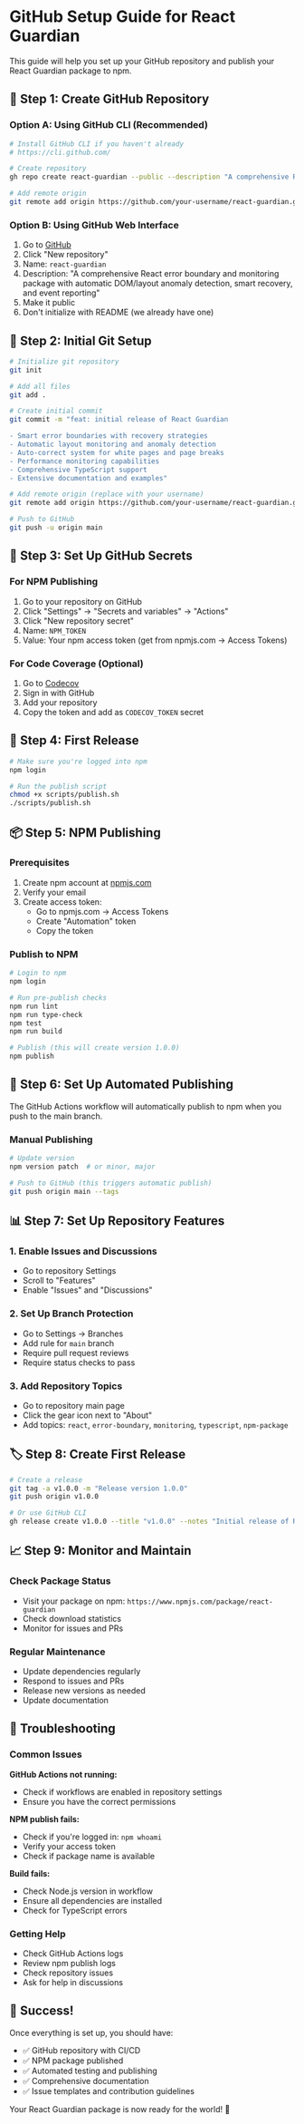 # GitHub Setup Guide for React Guardian

This guide will help you set up your GitHub repository and publish your React Guardian package to npm.

## 🚀 Step 1: Create GitHub Repository

### Option A: Using GitHub CLI (Recommended)
```bash
# Install GitHub CLI if you haven't already
# https://cli.github.com/

# Create repository
gh repo create react-guardian --public --description "A comprehensive React error boundary and monitoring package with automatic DOM/layout anomaly detection, smart recovery, and event reporting"

# Add remote origin
git remote add origin https://github.com/your-username/react-guardian.git
```

### Option B: Using GitHub Web Interface
1. Go to [GitHub](https://github.com)
2. Click "New repository"
3. Name: `react-guardian`
4. Description: "A comprehensive React error boundary and monitoring package with automatic DOM/layout anomaly detection, smart recovery, and event reporting"
5. Make it public
6. Don't initialize with README (we already have one)

## 🔧 Step 2: Initial Git Setup

```bash
# Initialize git repository
git init

# Add all files
git add .

# Create initial commit
git commit -m "feat: initial release of React Guardian

- Smart error boundaries with recovery strategies
- Automatic layout monitoring and anomaly detection
- Auto-correct system for white pages and page breaks
- Performance monitoring capabilities
- Comprehensive TypeScript support
- Extensive documentation and examples"

# Add remote origin (replace with your username)
git remote add origin https://github.com/your-username/react-guardian.git

# Push to GitHub
git push -u origin main
```

## 🔑 Step 3: Set Up GitHub Secrets

### For NPM Publishing
1. Go to your repository on GitHub
2. Click "Settings" → "Secrets and variables" → "Actions"
3. Click "New repository secret"
4. Name: `NPM_TOKEN`
5. Value: Your npm access token (get from npmjs.com → Access Tokens)

### For Code Coverage (Optional)
1. Go to [Codecov](https://codecov.io)
2. Sign in with GitHub
3. Add your repository
4. Copy the token and add as `CODECOV_TOKEN` secret

## 🚀 Step 4: First Release

```bash
# Make sure you're logged into npm
npm login

# Run the publish script
chmod +x scripts/publish.sh
./scripts/publish.sh
```

## 📦 Step 5: NPM Publishing

### Prerequisites
1. Create npm account at [npmjs.com](https://npmjs.com)
2. Verify your email
3. Create access token:
   - Go to npmjs.com → Access Tokens
   - Create "Automation" token
   - Copy the token

### Publish to NPM
```bash
# Login to npm
npm login

# Run pre-publish checks
npm run lint
npm run type-check
npm test
npm run build

# Publish (this will create version 1.0.0)
npm publish
```

## 🔄 Step 6: Set Up Automated Publishing

The GitHub Actions workflow will automatically publish to npm when you push to the main branch.

### Manual Publishing
```bash
# Update version
npm version patch  # or minor, major

# Push to GitHub (this triggers automatic publish)
git push origin main --tags
```

## 📊 Step 7: Set Up Repository Features

### 1. Enable Issues and Discussions
- Go to repository Settings
- Scroll to "Features"
- Enable "Issues" and "Discussions"

### 2. Set Up Branch Protection
- Go to Settings → Branches
- Add rule for `main` branch
- Require pull request reviews
- Require status checks to pass

### 3. Add Repository Topics
- Go to repository main page
- Click the gear icon next to "About"
- Add topics: `react`, `error-boundary`, `monitoring`, `typescript`, `npm-package`

## 🏷️ Step 8: Create First Release

```bash
# Create a release
git tag -a v1.0.0 -m "Release version 1.0.0"
git push origin v1.0.0

# Or use GitHub CLI
gh release create v1.0.0 --title "v1.0.0" --notes "Initial release of React Guardian"
```

## 📈 Step 9: Monitor and Maintain

### Check Package Status
- Visit your package on npm: `https://www.npmjs.com/package/react-guardian`
- Check download statistics
- Monitor for issues and PRs

### Regular Maintenance
- Update dependencies regularly
- Respond to issues and PRs
- Release new versions as needed
- Update documentation

## 🔧 Troubleshooting

### Common Issues

**GitHub Actions not running:**
- Check if workflows are enabled in repository settings
- Ensure you have the correct permissions

**NPM publish fails:**
- Check if you're logged in: `npm whoami`
- Verify your access token
- Check if package name is available

**Build fails:**
- Check Node.js version in workflow
- Ensure all dependencies are installed
- Check for TypeScript errors

### Getting Help
- Check GitHub Actions logs
- Review npm publish logs
- Check repository issues
- Ask for help in discussions

## 🎉 Success!

Once everything is set up, you should have:
- ✅ GitHub repository with CI/CD
- ✅ NPM package published
- ✅ Automated testing and publishing
- ✅ Comprehensive documentation
- ✅ Issue templates and contribution guidelines

Your React Guardian package is now ready for the world! 🚀

